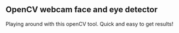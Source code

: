 ## OpenCV webcam face and eye detector

Playing around with this openCV tool. Quick and easy to get results!

